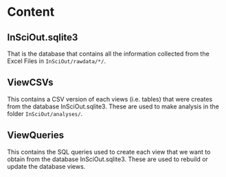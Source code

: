 # Content

## InSciOut.sqlite3

That is the database that contains all the information collected from the Excel Files in `InSciOut/rawdata/*/`.

## ViewCSVs

This contains a CSV version of each views (i.e. tables) that were creates from the database InSciOut.sqlite3. These are used to make analysis in the folder `InSciOut/analyses/`.

## ViewQueries

This contains the SQL queries used to create each view that we want to obtain from the database InSciOut.sqlite3. These are used to rebuild or update the database views.